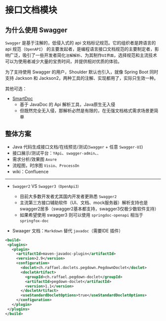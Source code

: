# 接口文档模块

## 为什么使用 Swagger

`Swagger` 是基于注解的，低侵入式的 api 文档标记规范。它的组织者是跨语言的 api 规范（`OpenAPI`） 
的主要发起者，是编程语言接口文档规范的主要制定者，影响广泛，吸引了一些开发者简化`注解解析`、为其制作`UI界面`，选择规范和主流技术可以为使用者减少大量的宝贵时间，并提供相对优质的体验。

为了支持使用 Swagger 的用户，Shoulder 默认也引入，就像 Spring Boot 同时支持 Jackson 和 Jackson2，两种工具的注解、实现都用了，实际只生效一种。

其他可选：
- [SmartDoc](https://gitee.com/smart-doc-team/smart-doc/wikis/Home)
    - 基于 JavaDoc 的 Api 解析工具，Java原生无入侵
    - 但既然完全无入侵，那解析必然是有限的，在无强文档格式需求场景更简单

## 整体方案
- Java 代码生成接口文档/在线预览/测试(`Swagger` + 任意 `Swagger-UI`)
- 接口展示/测试平台：`YApi`、`swagger-admin`、``、``
- 需求分析/效果图 `Axure` 
- 流程图，时序图 `Visio`、`ProcessOn`
- wiki：Confluence

---

- `Swagger2` VS `Swagger3（OpenApi3）`
    - 目前大多数开发者尤其国内开发者更熟悉 `Swagger2`
    - 主流第三方接口辅助软件（UI、文档、mock服务器）解析支持也是 swagger2居多（swagger2基本都支持，swagger3仅极少数软件支持）
    - 如果希望使用 swagger3 则可以使用 `springdoc-openapi` 相当于 `springfox-doc`
 
 
- Swaager 文档：`Markdown` 替代 `javadoc`（需要IDE 插件）
 ```xml
<build>
  <plugins>
    <plugin>
      <artifactId>maven-javadoc-plugin</artifactId>
      <version>2.9</version>
      <configuration>
        <doclet>ch.raffael.doclets.pegdown.PegdownDoclet</doclet>
        <docletArtifact>
          <groupId>ch.raffael.pegdown-doclet</groupId>
          <artifactId>pegdown-doclet</artifactId>
          <version>1.1</version>
        </docletArtifact>
        <useStandardDocletOptions>true</useStandardDocletOptions>
      </configuration>
    </plugin>
  </plugins>
</build>
```
